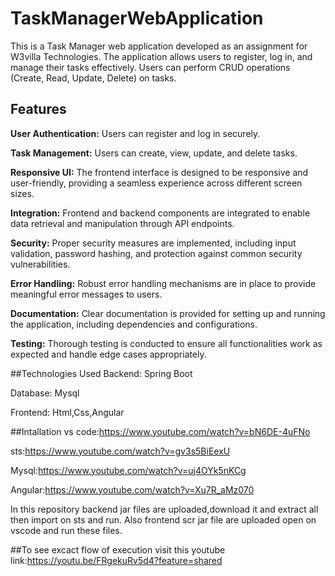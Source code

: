 # TaskManagerWebApplication
This is a Task Manager web application developed as an assignment for W3villa Technologies. The application allows users to register, log in, and manage their tasks effectively. Users can perform CRUD operations (Create, Read, Update, Delete) on tasks.

## Features
**User Authentication:** Users can register and log in securely.

**Task Management:** Users can create, view, update, and delete tasks.

**Responsive UI:** The frontend interface is designed to be responsive and user-friendly, providing a seamless experience across different screen sizes.

**Integration:** Frontend and backend components are integrated to enable data retrieval and manipulation through API endpoints.

**Security:** Proper security measures are implemented, including input validation, password hashing, and protection against common security vulnerabilities.

**Error Handling:** Robust error handling mechanisms are in place to provide meaningful error messages to users.

**Documentation:** Clear documentation is provided for setting up and running the application, including dependencies and configurations.

**Testing:** Thorough testing is conducted to ensure all functionalities work as expected and handle edge cases appropriately.

##Technologies Used
Backend: Spring Boot

Database: Mysql

Frontend: Html,Css,Angular

##Intallation
vs code:https://www.youtube.com/watch?v=bN6DE-4uFNo

sts:https://www.youtube.com/watch?v=gv3s5BiEexU

Mysql:https://www.youtube.com/watch?v=uj4OYk5nKCg

Angular:https://www.youtube.com/watch?v=Xu7R_aMz070

In this repository backend jar files are uploaded,download it and extract all then import on sts and run.
Also frontend scr jar file are uploaded open on vscode and run these files.

##To see excact flow of execution visit this youtube link:https://youtu.be/FRgekuRv5d4?feature=shared
